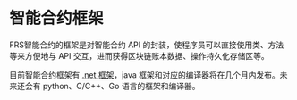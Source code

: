 # 智能合约框架

FRS智能合约的框架是对智能合约 API 的封装，使程序员可以直接使用类、方法等来方便地与 API 交互，进而获得区块链账本数据、操作持久化存储区等。

目前智能合约框架有 [.net 框架](fw/dotnet.md)，java 框架和对应的编译器将在几个月内发布。未来还会有 python、C/C++、Go 语言的框架和编译器。